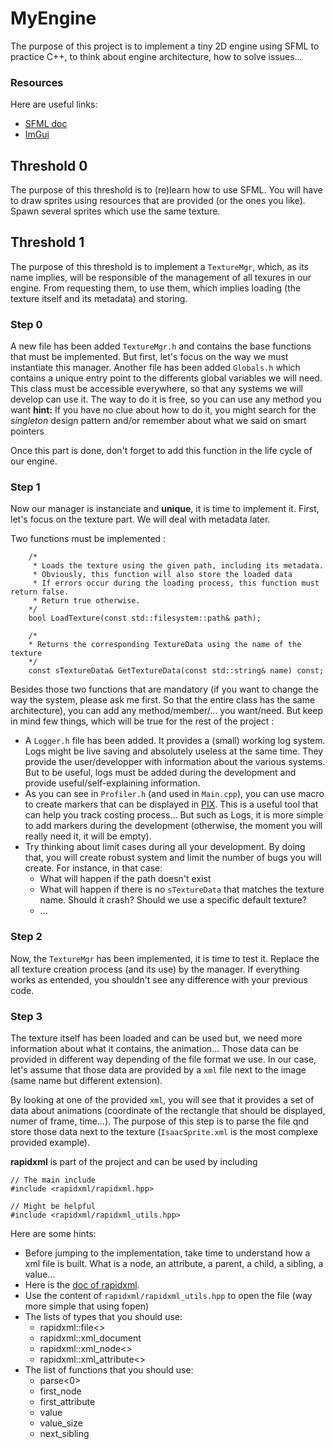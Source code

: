 # MyEngine

The purpose of this project is to implement a tiny 2D engine using SFML to practice C++, to think about engine architecture, how to solve issues...

### Resources

Here are useful links:
- [SFML doc](https://www.sfml-dev.org/documentation/2.6.2/)
- [ImGui](https://pthom.github.io/imgui_manual_online/)

## Threshold 0

The purpose of this threshold is to (re)learn how to use SFML. You will have to draw sprites using resources that are provided (or the ones you like). Spawn several sprites which use the same texture.

## Threshold 1

The purpose of this threshold is to implement a `TextureMgr`, which, as its name implies, will be responsible of the management of all texures in our engine. From requesting them, to use them, which implies loading (the texture itself and its metadata) and storing.

### Step 0

A new file has been added `TextureMgr.h` and contains the base functions that must be implemented. But first, let's focus on the way we must instantiate this manager.
Another file has been added `Globals.h` which contains a unique entry point to the differents global variables we will need. This class must be accessible everywhere, so that any systems we will develop can use it. The way to do it is free, so you can use any method you want
**hint:** If you have no clue about how to do it, you might search for the *singleton* design pattern and/or remember about what we said on smart pointers

Once this part is done, don't forget to add this function in the life cycle of our engine.

### Step 1

Now our manager is instanciate and **unique**, it is time to implement it. First, let's focus on the texture part. We will deal with metadata later.

Two functions must be implemented :
```
	/*
	 * Loads the texture using the given path, including its metadata.
	 * Obviously, this function will also store the loaded data
	 * If errors occur during the loading process, this function must return false.
	 * Return true otherwise.
	*/
	bool LoadTexture(const std::filesystem::path& path);

    /*
    * Returns the corresponding TextureData using the name of the texture
    */
    const sTextureData& GetTextureData(const std::string& name) const;
```

Besides those two functions that are mandatory (if you want to change the way the system, please ask me first. So that the entire class has the same architecture), you can add any method/member/... you want/need. But keep in mind few things, which will be true for the rest of the project :
- A `Logger.h` file has been added. It provides a (small) working log system. Logs might be live saving and absolutely useless at the same time. They provide the user/developper with information about the various systems. But to be useful, logs must be added during the development and provide useful/self-explaining information.
- As you can see in `Profiler.h` (and used in `Main.cpp`), you can use macro to create markers that can be displayed in [PIX](https://devblogs.microsoft.com/pix/download/). This is a useful tool that can help you track costing process... But such as Logs, it is more simple to add markers during the development (otherwise, the moment you will really need it, it will be empty). 
- Try thinking about limit cases during all your development. By doing that, you will create robust system and limit the number of bugs you will create. For instance, in that case:
  * What will happen if the path doesn't exist
  * What will happen if there is no `sTextureData` that matches the texture name. Should it crash? Should we use a specific default texture?
  * ...

### Step 2

Now, the `TextureMgr` has been implemented, it is time to test it. Replace the all texture creation process (and its use) by the manager. If everything works as entended, you shouldn't see any difference with your previous code.

### Step 3

The texture itself has been loaded and can be used but, we need more information about what it contains, the animation... Those data can be provided in different way depending of the file format we use. In our case, let's assume that those data are provided by a `xml` file next to the image (same name but different extension). 

By looking at one of the provided `xml`, you will see that it provides a set of data about animations (coordinate of the rectangle that should be displayed, numer of frame, time...). The purpose of this step is to parse the file qnd store those data next to the texture (`IsaacSprite.xml` is the most complexe provided example).

**rapidxml** is part of the project and can be used by including 
```
// The main include
#include <rapidxml/rapidxml.hpp>

// Might be helpful
#include <rapidxml/rapidxml_utils.hpp>
```

Here are some hints:
- Before jumping to the implementation, take time to understand how a xml file is built. What is a node, an attribute, a parent, a child, a sibling, a value...
- Here is the [doc of rapidxml](https://rapidxml.sourceforge.net/manual.html).
- Use the content of `rapidxml/rapidxml_utils.hpp` to open the file (way more simple that using fopen)
- The lists of types that you should use:
  * rapidxml::file<> 
  * rapidxml::xml_document 
  * rapidxml::xml_node<> 
  * rapidxml::xml_attribute<>
- The list of functions that you should use:
  * parse<0> 
  * first_node 
  * first_attribute 
  * value 
  * value_size
  * next_sibling